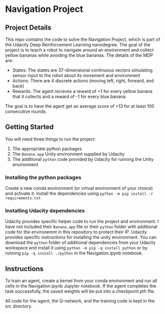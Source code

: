 # Navigation Project

## Project Details

This repo contains the code to solve the Navigation Project, which is part of the Udacity Deep Reinforcement Learning nanodegree. The goal of the project is to teach a robot to navigate around an environment and collect yellow bananas while avoiding the blue bananas. The details of the MDP are:

- States: The states are 37-dimensional continuous vectors simulating sensor input to the robot about its movement and environment
- Actions: There are 4 discrete actions (moving left, right, forward, and back)
- Rewards: The agent recieves a reward of +1 for every yellow banana that it collects and a reward of -1 for every blue banana

The goal is to have the agent get an average score of +13 for at least 100 consecutive rounds.

## Getting Started

You will need three things to run the project:
1. The appropriate python packages
2. The `Banana.app` Unity environment supplied by Udacity
3. The additional `python` code provided by Udacity for running the Unity environment

### Installing the python packages

Create a new conda environment (or virtual environment of your choice) and activate it. Install the dependencies using `python -m pip install -r requirements.txt`

### Installing Udacity dependencies

Udacity provides specific helper code to run the project and environment. I have not included their `Banana.app` file or their `python` folder with additional code for the environemnt in this repository to protect their IP. Udacity provides specific instructions for installing the unity environment. You can download the `python` folder of additional dependencies from your Udacity workspace and install it using `python -m pip -q install python` or by running `pip -q install ./python` in the Navigation.ipynb notebook.

## Instructions

To train an agent, create a kernel from your conda environment and run all cells in the Navigation.ipynb Jupyter notebook. If the agent completes the task successfully, the saved weights will be put into a checkpoint.pth file.

All code for the agent, the Q-network, and the training code is kept in the src directory.
